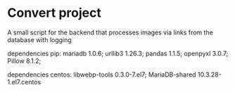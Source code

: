 # Convert project
A small script for the backend that processes images via links from the database with logging

dependencies pip:
mariadb 1.0.6;
urllib3 1.26.3;
pandas 1.1.5;
openpyxl 3.0.7;
Pillow 8.1.2;

dependencies centos:
libwebp-tools 0.3.0-7.el7;
MariaDB-shared 10.3.28-1.el7.centos
